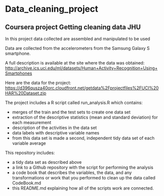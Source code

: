 # Data_cleaning_project

## Coursera project Getting cleaning data JHU

In this project data collected are assembled and manipulated to be used

Data are collected from the accelerometers from the Samsung Galaxy S smartphone. 

A full description is available at the site where the data was obtained: http://archive.ics.uci.edu/ml/datasets/Human+Activity+Recognition+Using+Smartphones 


Here are the data for the project: https://d396qusza40orc.cloudfront.net/getdata%2Fprojectfiles%2FUCI%20HAR%20Dataset.zip  


The project includes a R script called run_analysis.R which contains:

- merges of the train and the test sets to create one data set
- extraction of the descriptive statistics (mean and standard deviation) for each measurement
- description of the activities in the data set
- data labels with descriptive variable names
- from this data set is made a second, independent tidy data set of each variable average 


This repository includes:

- a tidy data set as described above
- a link to a Github repository with the script for performing the analysis 
- a code book that describes the variables, the data, and any transformations or work that you performed to clean up the data called CodeBook.md 
- this README.md explaining how all of the scripts work are connected.




